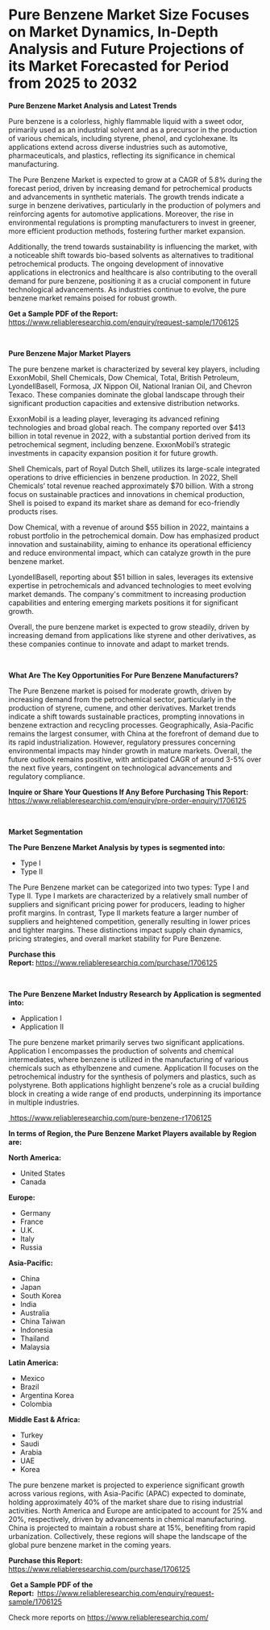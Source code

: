<p><h1>Pure Benzene Market Size Focuses on Market Dynamics, In-Depth Analysis and Future Projections of its Market Forecasted for Period from 2025 to 2032</h1></p><p><strong>Pure Benzene Market Analysis and Latest Trends</strong></p>
<p><p>Pure benzene is a colorless, highly flammable liquid with a sweet odor, primarily used as an industrial solvent and as a precursor in the production of various chemicals, including styrene, phenol, and cyclohexane. Its applications extend across diverse industries such as automotive, pharmaceuticals, and plastics, reflecting its significance in chemical manufacturing.</p><p>The Pure Benzene Market is expected to grow at a CAGR of 5.8% during the forecast period, driven by increasing demand for petrochemical products and advancements in synthetic materials. The growth trends indicate a surge in benzene derivatives, particularly in the production of polymers and reinforcing agents for automotive applications. Moreover, the rise in environmental regulations is prompting manufacturers to invest in greener, more efficient production methods, fostering further market expansion.</p><p>Additionally, the trend towards sustainability is influencing the market, with a noticeable shift towards bio-based solvents as alternatives to traditional petrochemical products. The ongoing development of innovative applications in electronics and healthcare is also contributing to the overall demand for pure benzene, positioning it as a crucial component in future technological advancements. As industries continue to evolve, the pure benzene market remains poised for robust growth.</p></p>
<p><strong>Get a Sample PDF of the Report:&nbsp;</strong> <a href="https://www.reliableresearchiq.com/enquiry/request-sample/1706125?utm_campaign=2247&utm_medium=2&utm_source=Github&utm_content=ia&utm_term=27032025&utm_id=pure-benzene">https://www.reliableresearchiq.com/enquiry/request-sample/1706125</a></p>
<p>&nbsp;</p>
<p><strong>Pure Benzene Major Market Players</strong></p>
<p><p>The pure benzene market is characterized by several key players, including ExxonMobil, Shell Chemicals, Dow Chemical, Total, British Petroleum, LyondellBasell, Formosa, JX Nippon Oil, National Iranian Oil, and Chevron Texaco. These companies dominate the global landscape through their significant production capacities and extensive distribution networks.</p><p>ExxonMobil is a leading player, leveraging its advanced refining technologies and broad global reach. The company reported over $413 billion in total revenue in 2022, with a substantial portion derived from its petrochemical segment, including benzene. ExxonMobil’s strategic investments in capacity expansion position it for future growth.</p><p>Shell Chemicals, part of Royal Dutch Shell, utilizes its large-scale integrated operations to drive efficiencies in benzene production. In 2022, Shell Chemicals’ total revenue reached approximately $70 billion. With a strong focus on sustainable practices and innovations in chemical production, Shell is poised to expand its market share as demand for eco-friendly products rises.</p><p>Dow Chemical, with a revenue of around $55 billion in 2022, maintains a robust portfolio in the petrochemical domain. Dow has emphasized product innovation and sustainability, aiming to enhance its operational efficiency and reduce environmental impact, which can catalyze growth in the pure benzene market.</p><p>LyondellBasell, reporting about $51 billion in sales, leverages its extensive expertise in petrochemicals and advanced technologies to meet evolving market demands. The company's commitment to increasing production capabilities and entering emerging markets positions it for significant growth.</p><p>Overall, the pure benzene market is expected to grow steadily, driven by increasing demand from applications like styrene and other derivatives, as these companies continue to innovate and adapt to market trends.</p></p>
<p>&nbsp;</p>
<p><strong>What Are The Key Opportunities For Pure Benzene Manufacturers?</strong></p>
<p><p>The Pure Benzene market is poised for moderate growth, driven by increasing demand from the petrochemical sector, particularly in the production of styrene, cumene, and other derivatives. Market trends indicate a shift towards sustainable practices, prompting innovations in benzene extraction and recycling processes. Geographically, Asia-Pacific remains the largest consumer, with China at the forefront of demand due to its rapid industrialization. However, regulatory pressures concerning environmental impacts may hinder growth in mature markets. Overall, the future outlook remains positive, with anticipated CAGR of around 3-5% over the next five years, contingent on technological advancements and regulatory compliance.</p></p>
<p><strong>Inquire or Share Your Questions If Any Before Purchasing This Report:</strong> <a href="https://www.reliableresearchiq.com/enquiry/pre-order-enquiry/1706125?utm_campaign=2247&utm_medium=2&utm_source=Github&utm_content=ia&utm_term=27032025&utm_id=pure-benzene">https://www.reliableresearchiq.com/enquiry/pre-order-enquiry/1706125</a></p>
<p>&nbsp;</p>
<p><strong>Market Segmentation</strong></p>
<p><strong>The Pure Benzene Market Analysis by types is segmented into:</strong></p>
<p><ul><li>Type I</li><li>Type II</li></ul></p>
<p><p>The Pure Benzene market can be categorized into two types: Type I and Type II. Type I markets are characterized by a relatively small number of suppliers and significant pricing power for producers, leading to higher profit margins. In contrast, Type II markets feature a larger number of suppliers and heightened competition, generally resulting in lower prices and tighter margins. These distinctions impact supply chain dynamics, pricing strategies, and overall market stability for Pure Benzene.</p></p>
<p><strong>Purchase this Report:&nbsp;</strong><a href="https://www.reliableresearchiq.com/purchase/1706125?utm_campaign=2247&utm_medium=2&utm_source=Github&utm_content=ia&utm_term=27032025&utm_id=pure-benzene">https://www.reliableresearchiq.com/purchase/1706125</a></p>
<p>&nbsp;</p>
<p><strong>The Pure Benzene Market Industry Research by Application is segmented into:</strong></p>
<p><ul><li>Application I</li><li>Application II</li></ul></p>
<p><p>The pure benzene market primarily serves two significant applications. Application I encompasses the production of solvents and chemical intermediates, where benzene is utilized in the manufacturing of various chemicals such as ethylbenzene and cumene. Application II focuses on the petrochemical industry for the synthesis of polymers and plastics, such as polystyrene. Both applications highlight benzene's role as a crucial building block in creating a wide range of end products, underpinning its importance in multiple industries.</p></p>
<p><a href="https://www.reliableresearchiq.com/pure-benzene-r1706125?utm_campaign=2247&utm_medium=2&utm_source=Github&utm_content=ia&utm_term=27032025&utm_id=pure-benzene">&nbsp;https://www.reliableresearchiq.com/pure-benzene-r1706125</a></p>
<p><strong>In terms of Region, the Pure Benzene Market Players available by Region are:</strong></p>
<p>
    <p> <strong> North America: </strong>
        <ul>
            <li>United States</li>
            <li>Canada</li>
        </ul>
        </p> 
    <p> <strong> Europe: </strong>
        <ul>
            <li>Germany</li>
            <li>France</li>
            <li>U.K.</li>
            <li>Italy</li>
            <li>Russia</li>
        </ul>
        </p> 
    <p> <strong> Asia-Pacific: </strong>
        <ul>
            <li>China</li>
            <li>Japan</li>
            <li>South Korea</li>
            <li>India</li>
            <li>Australia</li>
            <li>China Taiwan</li>
            <li>Indonesia</li>
            <li>Thailand</li>
            <li>Malaysia</li>
        </ul>
        </p> 
    <p> <strong> Latin America: </strong>
        <ul>
            <li>Mexico</li>
            <li>Brazil</li>
            <li>Argentina Korea</li>
            <li>Colombia</li>
        </ul>
        </p> 
    <p> <strong> Middle East & Africa: </strong>
        <ul>
            <li>Turkey</li>
            <li>Saudi</li>
            <li>Arabia</li>
            <li>UAE</li>
            <li>Korea</li>
        </ul>
    </p>
    </p>
<p><p>The pure benzene market is projected to experience significant growth across various regions, with Asia-Pacific (APAC) expected to dominate, holding approximately 40% of the market share due to rising industrial activities. North America and Europe are anticipated to account for 25% and 20%, respectively, driven by advancements in chemical manufacturing. China is projected to maintain a robust share at 15%, benefiting from rapid urbanization. Collectively, these regions will shape the landscape of the global pure benzene market in the coming years.</p></p>
<p><strong>Purchase this Report: </strong><a href="https://www.reliableresearchiq.com/purchase/1706125?utm_campaign=2247&utm_medium=2&utm_source=Github&utm_content=ia&utm_term=27032025&utm_id=pure-benzene">https://www.reliableresearchiq.com/purchase/1706125</a></p>
<p>&nbsp;<strong>Get a Sample PDF of the Report:&nbsp;&nbsp;</strong><a href="https://www.reliableresearchiq.com/enquiry/request-sample/1706125?utm_campaign=2247&utm_medium=2&utm_source=Github&utm_content=ia&utm_term=27032025&utm_id=pure-benzene">https://www.reliableresearchiq.com/enquiry/request-sample/1706125</a></p>
<p><strong></strong></p>
<p>Check more reports on <a href="https://www.reliableresearchiq.com/?utm_campaign=2247&utm_medium=2&utm_source=Github&utm_content=ia&utm_term=27032025&utm_id=pure-benzene">https://www.reliableresearchiq.com/</a></p>